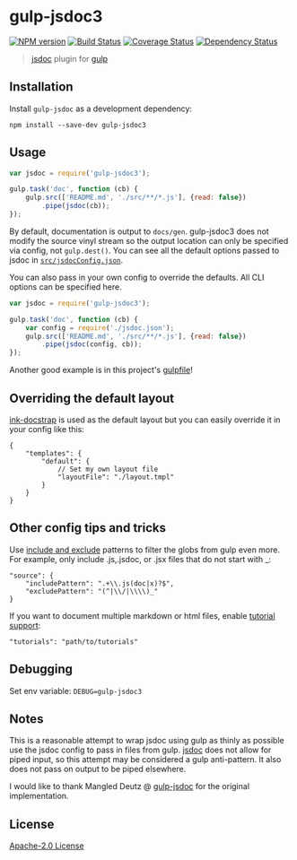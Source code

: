 # gulp-jsdoc3

[![NPM version][npm-image]][npm-url] [![Build Status][travis-image]][travis-url]  [![Coverage Status][coveralls-image]][coveralls-url] [![Dependency Status][depstat-image]][depstat-url]

> [jsdoc](https://github.com/jsdoc3/jsdoc) plugin for [gulp](https://github.com/gulpjs/gulp)

## Installation

Install `gulp-jsdoc` as a development dependency:

```shell
npm install --save-dev gulp-jsdoc3
```

## Usage

```javascript
var jsdoc = require('gulp-jsdoc3');

gulp.task('doc', function (cb) {
    gulp.src(['README.md', './src/**/*.js'], {read: false})
        .pipe(jsdoc(cb));
});
```

By default, documentation is output to `docs/gen`. gulp-jsdoc3 does not modify the source vinyl stream so the output location can only be specified via config, not `gulp.dest()`. You can see all the default options passed to jsdoc in [`src/jsdocConfig.json`](https://github.com/AndrewGuenther/gulp-jsdoc3/blob/master/src/jsdocConfig.json).

You can also pass in your own config to override the defaults. All CLI options can be specified here.

```javascript
var jsdoc = require('gulp-jsdoc3');

gulp.task('doc', function (cb) {
    var config = require('./jsdoc.json');
    gulp.src(['README.md', './src/**/*.js'], {read: false})
        .pipe(jsdoc(config, cb));
});
```

Another good example is in this project's [gulpfile](https://github.com/mlucool/gulp-jsdoc3/blob/master/gulpfile.js)!

## Overriding the default layout

[ink-docstrap](https://github.com/docstrap/docstrap) is used as the default layout but you can easily override it in your config like this:

```
{
    "templates": {
        "default": {
            // Set my own layout file
            "layoutFile": "./layout.tmpl"
        }
    }
}
```

## Other config tips and tricks
Use [include and exclude](http://usejsdoc.org/about-configuring-jsdoc.html) patterns to filter the globs from gulp even more.
For example, only include .js,.jsdoc, or .jsx files that do not start with _:
```
"source": {
    "includePattern": ".+\\.js(doc|x)?$",
    "excludePattern": "(^|\\/|\\\\)_"
}
```

If you want to document multiple markdown or html files, enable [tutorial support](http://usejsdoc.org/about-tutorials.html):
```
"tutorials": "path/to/tutorials"
```

## Debugging
Set env variable: ```DEBUG=gulp-jsdoc3```  

## Notes
This is a reasonable attempt to wrap jsdoc using gulp as thinly as possible use the jsdoc config to pass in files from gulp.
[jsdoc](https://github.com/jsdoc3/jsdoc) does not allow for piped input, so this attempt may be considered a gulp
anti-pattern. It also does not pass on output to be piped elsewhere.


I would like to thank Mangled Deutz @ [gulp-jsdoc](https://github.com/jsBoot/gulp-jsdoc) for the original implementation.

License
-------------
[Apache-2.0 License](http://www.apache.org/licenses/LICENSE-2.0)

[npm-url]: https://npmjs.org/package/gulp-jsdoc3
[npm-image]: https://badge.fury.io/js/gulp-jsdoc3.png

[travis-url]: http://travis-ci.org/mlucool/gulp-jsdoc3
[travis-image]: https://secure.travis-ci.org/mlucool/gulp-jsdoc3.png?branch=master

[coveralls-url]: https://coveralls.io/github/mlucool/gulp-jsdoc3?branch=master
[coveralls-image]: https://coveralls.io/repos/mlucool/gulp-jsdoc3/badge.svg?branch=master&service=github

[depstat-url]: https://david-dm.org/mlucool/gulp-jsdoc3
[depstat-image]: https://david-dm.org/mlucool/gulp-jsdoc3.png

